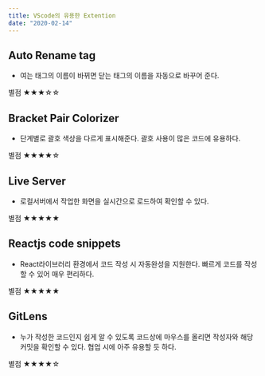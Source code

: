 ```yaml
---
title: VScode의 유용한 Extention
date: "2020-02-14"
---
```


## Auto Rename tag
- 여는 태그의 이름이 바뀌면 닫는 태그의 이름을 자동으로 바꾸어 준다.   

별점 ★★★☆☆

## Bracket Pair Colorizer
- 단계별로 괄호 색상을 다르게 표시해준다. 괄호 사용이 많은 코드에 유용하다.  

별점 ★★★★☆

## Live Server
- 로컬서버에서 작업한 화면을 실시간으로 로드하여 확인할 수 있다.  

별점 ★★★★★

## Reactjs code snippets
- React라이브러리 환경에서 코드 작성 시 자동완성을 지원한다. 빠르게 코드를 작성할 수 있어 매우 편리하다.

별점 ★★★★★

## GitLens
- 누가 작성한 코드인지 쉽게 알 수 있도록 코드상에 마우스를 올리면 작성자와 해당 커밋을 확인할 수 있다. 협업 시에 아주 유용할 듯 하다.

별점 ★★★★☆


